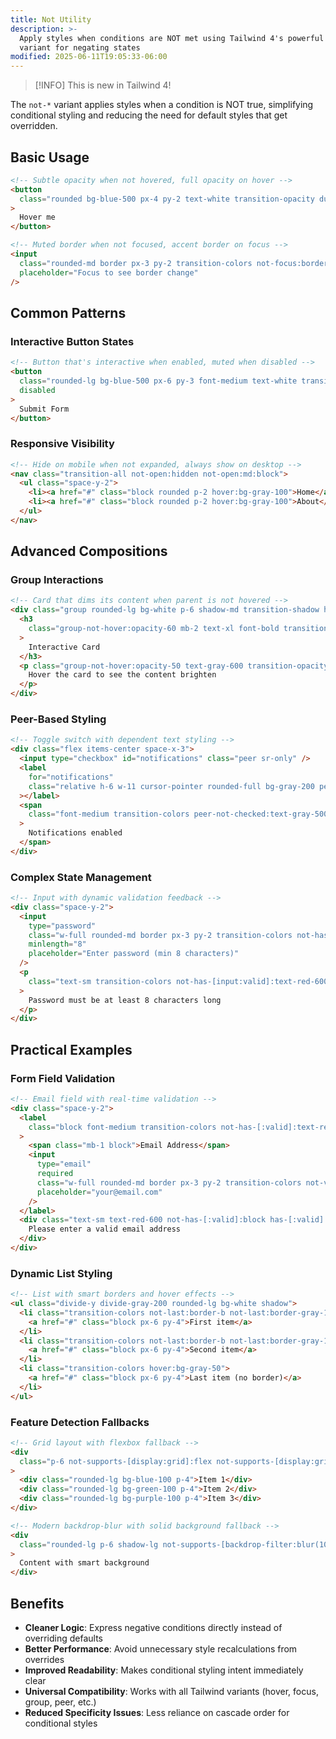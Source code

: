 ```yaml
---
title: Not Utility
description: >-
  Apply styles when conditions are NOT met using Tailwind 4's powerful not-*
  variant for negating states
modified: 2025-06-11T19:05:33-06:00
---
```


> [!INFO] This is new in Tailwind 4!

The `not-*` variant applies styles when a condition is NOT true, simplifying conditional styling and reducing the need for default styles that get overridden.

## Basic Usage

```html tailwind
<!-- Subtle opacity when not hovered, full opacity on hover -->
<button
  class="rounded bg-blue-500 px-4 py-2 text-white transition-opacity duration-200 not-hover:opacity-80 hover:opacity-100"
>
  Hover me
</button>

<!-- Muted border when not focused, accent border on focus -->
<input
  class="rounded-md border px-3 py-2 transition-colors not-focus:border-gray-200 focus:border-blue-400 focus:ring-2 focus:ring-blue-100"
  placeholder="Focus to see border change"
/>
```

## Common Patterns

### Interactive Button States

```html tailwind
<!-- Button that's interactive when enabled, muted when disabled -->
<button
  class="rounded-lg bg-blue-500 px-6 py-3 font-medium text-white transition-all not-disabled:cursor-pointer not-disabled:hover:bg-blue-600 not-disabled:active:bg-blue-700 disabled:cursor-not-allowed disabled:opacity-40"
  disabled
>
  Submit Form
</button>
```

### Responsive Visibility

```html tailwind
<!-- Hide on mobile when not expanded, always show on desktop -->
<nav class="transition-all not-open:hidden not-open:md:block">
  <ul class="space-y-2">
    <li><a href="#" class="block rounded p-2 hover:bg-gray-100">Home</a></li>
    <li><a href="#" class="block rounded p-2 hover:bg-gray-100">About</a></li>
  </ul>
</nav>
```

## Advanced Compositions

### Group Interactions

```html tailwind
<!-- Card that dims its content when parent is not hovered -->
<div class="group rounded-lg bg-white p-6 shadow-md transition-shadow hover:shadow-lg">
  <h3
    class="group-not-hover:opacity-60 mb-2 text-xl font-bold transition-opacity group-hover:opacity-100"
  >
    Interactive Card
  </h3>
  <p class="group-not-hover:opacity-50 text-gray-600 transition-opacity group-hover:opacity-100">
    Hover the card to see the content brighten
  </p>
</div>
```

### Peer-Based Styling

```html tailwind
<!-- Toggle switch with dependent text styling -->
<div class="flex items-center space-x-3">
  <input type="checkbox" id="notifications" class="peer sr-only" />
  <label
    for="notifications"
    class="relative h-6 w-11 cursor-pointer rounded-full bg-gray-200 peer-checked:bg-blue-600 before:absolute before:top-0.5 before:left-0.5 before:h-5 before:w-5 before:rounded-full before:bg-white before:transition-transform peer-checked:before:translate-x-5"
  ></label>
  <span
    class="font-medium transition-colors peer-not-checked:text-gray-500 peer-checked:text-blue-600"
  >
    Notifications enabled
  </span>
</div>
```

### Complex State Management

```html tailwind
<!-- Input with dynamic validation feedback -->
<div class="space-y-2">
  <input
    type="password"
    class="w-full rounded-md border px-3 py-2 transition-colors not-has-[:valid]:border-red-300 not-has-[:valid]:focus:ring-red-100 has-[:valid]:border-green-300 has-[:valid]:focus:ring-green-100"
    minlength="8"
    placeholder="Enter password (min 8 characters)"
  />
  <p
    class="text-sm transition-colors not-has-[input:valid]:text-red-600 has-[input:valid]:text-green-600"
  >
    Password must be at least 8 characters long
  </p>
</div>
```

## Practical Examples

### Form Field Validation

```html tailwind
<!-- Email field with real-time validation -->
<div class="space-y-2">
  <label
    class="block font-medium transition-colors not-has-[:valid]:text-red-700 has-[:valid]:text-green-700"
  >
    <span class="mb-1 block">Email Address</span>
    <input
      type="email"
      required
      class="w-full rounded-md border px-3 py-2 transition-colors not-valid:border-red-300 valid:border-green-300 not-valid:focus:ring-red-100 valid:focus:ring-green-100"
      placeholder="your@email.com"
    />
  </label>
  <div class="text-sm text-red-600 not-has-[:valid]:block has-[:valid]:hidden">
    Please enter a valid email address
  </div>
</div>
```

### Dynamic List Styling

```html tailwind
<!-- List with smart borders and hover effects -->
<ul class="divide-y divide-gray-200 rounded-lg bg-white shadow">
  <li class="transition-colors not-last:border-b not-last:border-gray-100 hover:bg-gray-50">
    <a href="#" class="block px-6 py-4">First item</a>
  </li>
  <li class="transition-colors not-last:border-b not-last:border-gray-100 hover:bg-gray-50">
    <a href="#" class="block px-6 py-4">Second item</a>
  </li>
  <li class="transition-colors hover:bg-gray-50">
    <a href="#" class="block px-6 py-4">Last item (no border)</a>
  </li>
</ul>
```

### Feature Detection Fallbacks

```html tailwind
<!-- Grid layout with flexbox fallback -->
<div
  class="p-6 not-supports-[display:grid]:flex not-supports-[display:grid]:flex-wrap not-supports-[display:grid]:gap-4 supports-[display:grid]:grid supports-[display:grid]:grid-cols-3 supports-[display:grid]:gap-6"
>
  <div class="rounded-lg bg-blue-100 p-4">Item 1</div>
  <div class="rounded-lg bg-green-100 p-4">Item 2</div>
  <div class="rounded-lg bg-purple-100 p-4">Item 3</div>
</div>

<!-- Modern backdrop-blur with solid background fallback -->
<div
  class="rounded-lg p-6 shadow-lg not-supports-[backdrop-filter:blur(10px)]:border not-supports-[backdrop-filter:blur(10px)]:bg-white supports-[backdrop-filter:blur(10px)]:bg-white/80 supports-[backdrop-filter:blur(10px)]:backdrop-blur-lg"
>
  Content with smart background
</div>
```

## Benefits

- **Cleaner Logic**: Express negative conditions directly instead of overriding defaults
- **Better Performance**: Avoid unnecessary style recalculations from overrides
- **Improved Readability**: Makes conditional styling intent immediately clear
- **Universal Compatibility**: Works with all Tailwind variants (hover, focus, group, peer, etc.)
- **Reduced Specificity Issues**: Less reliance on cascade order for conditional styles
